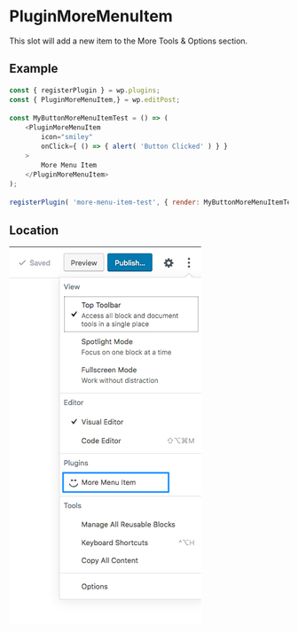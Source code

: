 # PluginMoreMenuItem

This slot will add a new item to the More Tools & Options section.

## Example

```js
const { registerPlugin } = wp.plugins;
const { PluginMoreMenuItem,} = wp.editPost;

const MyButtonMoreMenuItemTest = () => (
	<PluginMoreMenuItem
		icon="smiley"
		onClick={ () => { alert( 'Button Clicked' ) } }
	>
		More Menu Item
	</PluginMoreMenuItem>
);

registerPlugin( 'more-menu-item-test', { render: MyButtonMoreMenuItemTest } );
```

## Location

![Location](https://raw.githubusercontent.com/WordPress/gutenberg/master/docs/designers-developers/assets/plugin-more-menu-item.png?raw=true)

